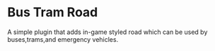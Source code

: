 # Bus Tram Road
A simple plugin that adds in-game styled road which can be used by buses,trams,and emergency vehicles.
